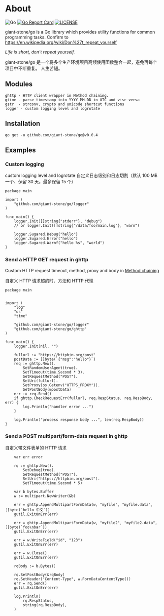 # About

![Go](https://github.com/giant-stone/go/workflows/Go/badge.svg?branch=master)
[![Go Report Card](https://goreportcard.com/badge/github.com/giant-stone/go)](https://goreportcard.com/report/github.com/giant-stone/go)
[![LICENSE](https://img.shields.io/github/license/giant-stone/go.svg?style=flat-square)](https://github.com/giant-stone/go/blob/master/LICENSE)

giant-stone/go is a Go library which provides utility functions for common programming tasks.
Confirm to https://en.wikipedia.org/wiki/Don%27t_repeat_yourself

_Life is short, don't repeat yourself._

giant-stone/go 是一个将多个生产环境项目高频使用函数整合一起，避免再每个项目中不断重复。
人生苦短。

## Modules

    ghttp - HTTP client wrapper in Method chaining.
    gtime - parse timestamp into YYYY-MM-DD in UTC and vise versa
    gstr  - strconv, crypto and unicode shortcut functions
    logger - custom logging level and logrotate

## Installation

    go get -u github.com/giant-stone/go@v0.0.4

## Examples

### Custom logging

custom logging level and logrotate
自定义日志级别和日志切割（默认 100 MB 一个、保留 30 天，最多保留 15 个）

```
package main

import (
	"github.com/giant-stone/go/logger"
)

func main() {
	logger.Init([]string{"stderr"}, "debug")
	// or logger.Init([]string{"/data/foo/main.log"}, "warn")

	logger.Sugared.Debug("hello")
	logger.Sugared.Error("hello")
	logger.Sugared.Warnf("hello %s", "world")
}
```

### Send a HTTP GET request in ghttp

Custom HTTP request timeout, method, proxy and body in [Method chaining](https://en.wikipedia.org/wiki/Method_chaining)

自定义 HTTP 请求超的时、方法和 HTTP 代理

```
package main


import (
	"log"
	"os"
	"time"

	"github.com/giant-stone/go/logger"
	"github.com/giant-stone/go/ghttp"
)

func main() {
	logger.Init(nil, "")

	fullurl := "https://httpbin.org/post"
	postData := []byte(`{"msg":"hello"}`)
	req := ghttp.New().
		SetRandomUserAgent(true).
		SetTimeout(time.Second * 3).
		SetRequestMethod("POST").
		SetUri(fullurl).
		SetProxy(os.Getenv("HTTPS_PROXY")).
		SetPostBody(&postData)
	err := req.Send()
	if ghttp.CheckRequestErr(fullurl, req.RespStatus, req.RespBody, err) {
		log.Println("handler error ...")
	}

	log.Println("process response body ...", len(req.RespBody))
}
```

### Send a POST multipart/form-data request in ghttp

自定义带文件表单的 HTTP 请求

```
	var err error

	rq := ghttp.New().
		SetDebug(true).
		SetRequestMethod("POST").
		SetUri("https://httpbin.org/post").
		SetTimeout(time.Second * 5)

	var b bytes.Buffer
	w := multipart.NewWriter(&b)

	err = ghttp.AppendMultipartFormData(w, "myfile", "myfile.data", []byte(`hello 中文`))
	gutil.ExitOnErr(err)

	err = ghttp.AppendMultipartFormData(w, "myfile2", "myfile2.data", []byte(`foo\nbar`))
	gutil.ExitOnErr(err)

	err = w.WriteField("id", "123")
	gutil.ExitOnErr(err)

	err = w.Close()
	gutil.ExitOnErr(err)

	rqBody := b.Bytes()

	rq.SetPostBody(&rqBody)
	rq.SetHeader("Content-Type", w.FormDataContentType())
	err = rq.Send()
	gutil.ExitOnErr(err)

	log.Println(
		rq.RespStatus,
		string(rq.RespBody),
	)
```

